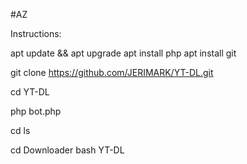 #AZ

Instructions:

apt update && apt upgrade
apt install php
apt install git

git clone https://github.com/JERIMARK/YT-DL.git

cd YT-DL

php bot.php

cd 
ls

cd Downloader
bash YT-DL

 

